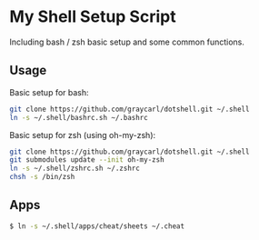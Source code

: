 # My Shell Setup Script

Including bash / zsh basic setup and some common functions.

## Usage

Basic setup for bash:

```bash
git clone https://github.com/graycarl/dotshell.git ~/.shell
ln -s ~/.shell/bashrc.sh ~/.bashrc
```

Basic setup for zsh (using oh-my-zsh):

```bash
git clone https://github.com/graycarl/dotshell.git ~/.shell
git submodules update --init oh-my-zsh
ln -s ~/.shell/zshrc.sh ~/.zshrc
chsh -s /bin/zsh
```

## Apps

```bash
$ ln -s ~/.shell/apps/cheat/sheets ~/.cheat
```
